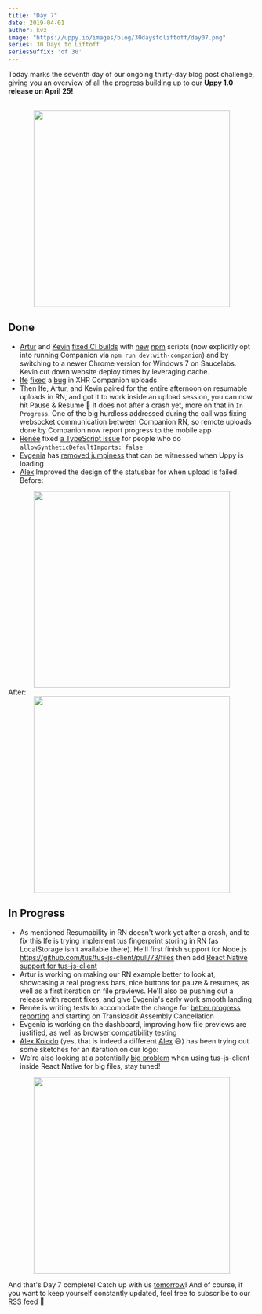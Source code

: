 ```yaml
---
title: "Day 7"
date: 2019-04-01
author: kvz
image: "https://uppy.io/images/blog/30daystoliftoff/day07.png"
series: 30 Days to Liftoff
seriesSuffix: 'of 30'
---
```


Today marks the seventh day of our ongoing thirty-day blog post challenge, giving you an overview of all the progress building up to our **Uppy 1.0 release on April 25!** 

<!--more-->

<center><br /><img width="400" src="/images/blog/30daystoliftoff/day07.png"><br /></center>

## Done

- [Artur](https://transloadit.com/about/#artur) and [Kevin](https://transloadit.com/about/#kvz) [fixed CI builds](https://github.com/transloadit/uppy/commit/130b79076c4cee54f1d6045f7ff359d1f46a9c72) with [new](https://github.com/transloadit/uppy/commit/5f4f1cf17e23c195d4a3907d7bb94599ec882ae6) [npm](https://github.com/transloadit/uppy/commit/f0ca917a1e238e672540fd1a605c2dee8a81b195) scripts (now explicitly opt into running Companion via `npm run dev:with-companion`) and by switching to a newer Chrome version for Windows 7 on Saucelabs. Kevin cut down website deploy times by leveraging cache.
- [Ife](https://transloadit.com/about/#ife) [fixed](https://github.com/transloadit/uppy/commit/c1abfea33d0c3e80809814c1048b156028c8fcf9) a [bug](https://github.com/transloadit/uppy/issues/1390) in XHR Companion uploads 
- Then Ife, Artur, and Kevin paired for the entire afternoon on resumable uploads in RN, and got it to work inside an upload session, you can now hit Pause & Resume :tada: It does not after a crash yet, more on that in `In Progress`. One of the big hurdless addressed during the call was fixing websocket communication between Companion RN, so remote uploads done by Companion now report progress to the mobile app
- [Renée](https://transloadit.com/about/#renee) fixed [a TypeScript issue](https://github.com/transloadit/uppy/pull/1396) for people who do `allowSyntheticDefaultImports: false`
- [Evgenia](https://github.com/lakesare) has [removed jumpiness](https://github.com/transloadit/uppy/pull/1383) that can be witnessed when Uppy is loading
- [Alex](https://transloadit.com/about/#alex) Improved the design of the statusbar for when upload is failed. <br />
Before:<br />
<center><img width="400" src="/images/blog/30daystoliftoff/2019-04-liftoff-07a.png"></center>
After:<br />
<center><img width="400" src="/images/blog/30daystoliftoff/2019-04-liftoff-07b.png"></center>

## In Progress

- As mentioned Resumability in RN doesn't work yet after a crash, and to fix this Ife is trying implement tus fingerprint storing in RN (as LocalStorage isn't available there). He'll first finish support for Node.js https://github.com/tus/tus-js-client/pull/73/files then add [React Native support for tus-js-client](https://github.com/tus/tus-js-client#react-native-support)
- Artur is working on making our RN example better to look at, showcasing a real progress bars, nice buttons for pauze & resumes, as well as a first iteration on file previews. He'll also be pushing out a release with recent fixes, and give Evgenia's early work smooth landing
- Renée is writing tests to accomodate the change for [better progress reporting](https://github.com/transloadit/uppy/pull/1376) and starting on Transloadit Assembly Cancellation
- Evgenia is working on the dashboard, improving how file previews are justified, as well as browser compatibility testing
- [Alex Kolodo](https://github.com/alexkolodko) (yes, that is indeed a different [Alex](https://github.com/nqst) :smile:) has been trying out some sketches for an iteration on our logo:
- We're also looking at a potentially [big problem](https://github.com/tus/tus-js-client/issues/146) when using tus-js-client inside React Native for big files, stay tuned!

<center><img width="400" src="/images/blog/30daystoliftoff/2019-04-liftoff-07c.png"></center>

And that's Day 7 complete! Catch up with us [tomorrow](/blog/2019/03/liftoff-05/)! And of course, if you want to keep yourself constantly updated, feel free to subscribe to our [RSS feed](https://uppy.io/atom.xml) :rocket:
